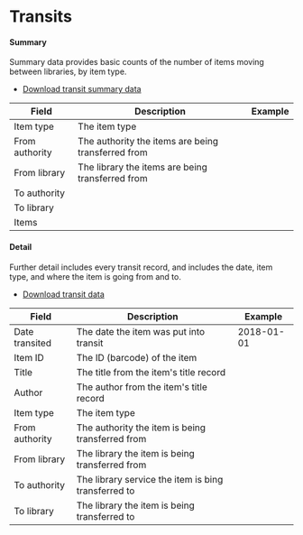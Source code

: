 Transits
========

#### Summary

Summary data provides basic counts of the number of items moving between libraries, by item type.

- [Download transit summary data](./transits_summary.csv)

| Field | Description | Example |
| ----- | ----------- | ------- |
| Item type | The item type |  |
| From authority | The authority the items are being transferred from |  |
| From library | The library the items are being transferred from |  |
| To authority |  |  |
| To library |  |  |
| Items |  |  |

#### Detail

Further detail includes every transit record, and includes the date, item type, and where the item is going from and to.

- [Download transit data](./transits.csv)

| Field | Description | Example |
| ----- | ----------- | ------- |
| Date transited | The date the item was put into transit | 2018-01-01 |
| Item ID | The ID (barcode) of the item |  |
| Title | The title from the item's title record  |  |
| Author | The author from the item's title record |  |
| Item type | The item type |  |
| From authority | The authority the item is being transferred from |  |
| From library | The library the item is being transferred from |  |
| To authority | The library service the item is bing transferred to |  |
| To library | The library the item is being transferred to |  |
